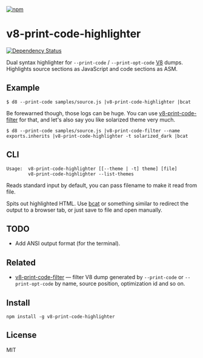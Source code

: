 [![npm](https://nodei.co/npm/v8-print-code-highlighter.png)](https://nodei.co/npm/v8-print-code-highlighter/)

# v8-print-code-highlighter

[![Dependency Status][david-badge]][david]

Dual syntax highlighter for `--print-code` / `--print-opt-code` [V8][v8] dumps. Highlights source sections as JavaScript and code sections as ASM.

[v8]: https://code.google.com/p/v8-wiki/

[david]: https://david-dm.org/eush77/v8-print-code-highlighter
[david-badge]: https://david-dm.org/eush77/v8-print-code-highlighter.png

## Example

```
$ d8 --print-code samples/source.js |v8-print-code-highlighter |bcat
```

Be forewarned though, those logs can be huge. You can use [v8-print-code-filter][v8-print-code-filter] for that, and let's also say you like solarized theme very much.

```
$ d8 --print-code samples/source.js |v8-print-code-filter --name exports.inherits |v8-print-code-highlighter -t solarized_dark |bcat
```

## CLI

```
Usage:  v8-print-code-highlighter [[--theme | -t] theme] [file]
        v8-print-code-highlighter --list-themes
```

Reads standard input by default, you can pass filename to make it read from file.

Spits out highlighted HTML. Use [bcat][bcat] or something similar to redirect the output to a browser tab, or just save to file and open manually.

[bcat]: http://rtomayko.github.io/bcat/

## TODO

- Add ANSI output format (for the terminal).

## Related

- [v8-print-code-filter] — filter V8 dump generated by `--print-code` or `--print-opt-code` by name, source position, optimization id and so on.

[v8-print-code-filter]: https://github.com/eush77/v8-print-code-filter

## Install

```
npm install -g v8-print-code-highlighter
```

## License

MIT
